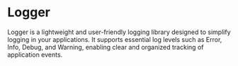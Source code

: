 # Logger
Logger is a lightweight and user-friendly logging library designed to simplify logging in your applications. It supports essential log levels such as Error, Info, Debug, and Warning, enabling clear and organized tracking of application events.
